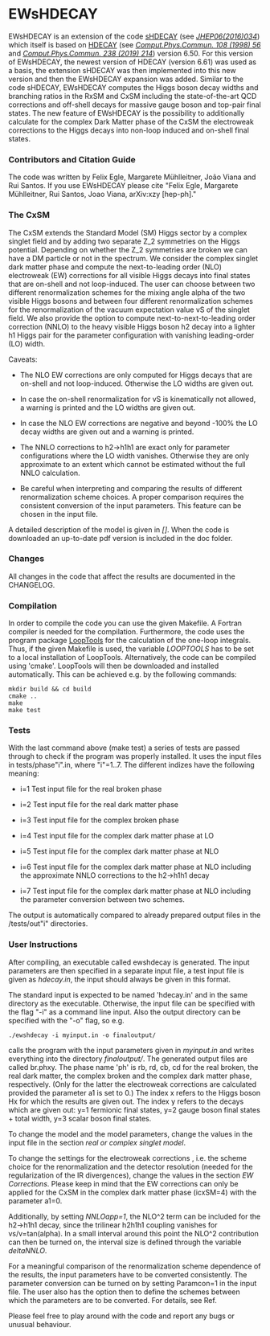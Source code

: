 # EWsHDECAY

EWsHDECAY is an extension of the code [sHDECAY][] (see *[JHEP06(2016)034]*) which itself is based on [HDECAY][] (see *[Comput.Phys.Commun. 108 (1998) 56]* and
*[Comput.Phys.Commun. 238 (2019) 214]*) version 6.50. For this version of EWsHDECAY, the newest version of HDECAY (version 6.61) was used as a basis, the extension sHDECAY was then implemented into this new version and then the EWsHDECAY expansion was added. Similar to the code sHDECAY, EWsHDECAY computes the Higgs boson decay widths and branching ratios in the RxSM and CxSM including the state-of-the-art QCD corrections and off-shell decays for massive gauge boson and top-pair final states. The new feature of EWsHDECAY is the possibility to additionally calculate for the complex Dark Matter phase of the CxSM the electroweak corrections to the Higgs decays into non-loop induced and on-shell final states.

### Contributors and Citation Guide
The code was written by Felix Egle, Margarete Mühlleitner, João Viana and Rui Santos. If you use EWsHDECAY please cite "Felix Egle, Margarete Mühlleitner, Rui Santos, Joao Viana, arXiv:xzy [hep-ph]."

### The CxSM

The CxSM extends the Standard Model (SM) Higgs sector by a complex singlet field and by adding two separate Z_2 symmetries on the Higgs potential. Depending on whether the Z_2 symmetries are broken we can have a DM particle or not in the spectrum. We consider the complex singlet dark matter phase and compute the next-to-leading order (NLO) electroweak (EW) corrections for all visible Higgs decays into final states that are on-shell and not loop-induced. The user can choose between two different renormalization schemes for the mixing angle alpha of the two visible Higgs bosons and between four different renormalization schemes for the renormalization of the vacuum expectation value vS of the singlet field. We also provide the option to compute next-to-next-to-leading order correction (NNLO) to the heavy visible Higgs boson h2 decay into a lighter h1 Higgs pair for the parameter configuration with vanishing leading-order (LO) width.

Caveats:

- The NLO EW corrections are only computed for Higgs decays that are on-shell and not loop-induced. Otherwise the LO widths are given out.

- In case the on-shell renormalization for vS is kinematically not allowed, a warning is printed and the LO widths are given out.

- In case the NLO EW corrections are negative and beyond -100% the LO decay widths are given out and a warning is printed.

- The NNLO corrections to h2->h1h1 are exact only for parameter configurations where the LO width vanishes. Otherwise they are only approximate to an extent which cannot be estimated without the full NNLO calculation.

- Be careful when interpreting and comparing the results of different renormalization scheme choices. A proper comparison requires the consistent conversion of the input parameters. This feature can be chosen in the input file.

A detailed description of the model is given in *[]*. When the
code is downloaded an up-to-date pdf version is included in the doc
folder.

### Changes
All changes in the code that affect the results are documented in the CHANGELOG.



### Compilation
In order to compile the code you can use the given Makefile. A Fortran compiler is needed for the compilation. Furthermore, the code uses the program package [LoopTools][] for the calculation of the one-loop integrals. Thus, if the given Makefile is used, the variable *LOOPTOOLS* has to be set to a local installation of LoopTools.
Alternatively, the code can be compiled using 'cmake'. LoopTools will then be downloaded and installed automatically. This can be achieved e.g. by the following commands:

    mkdir build && cd build
    cmake ..
    make
    make test

### Tests
With the last command above (make test) a series of tests are passed through to check if the program was properly installed. It uses the input files in tests/phase"i".in, where "i"=1..7. The different indizes have the following meaning:

- i=1 Test input file for the real broken phase

- i=2 Test input file for the real dark matter phase

- i=3 Test input file for the complex broken phase

- i=4 Test input file for the complex dark matter phase at LO

- i=5 Test input file for the complex dark matter phase at NLO

- i=6 Test input file for the complex dark matter phase at NLO including the approximate NNLO corrections to the h2->h1h1 decay

- i=7 Test input file for the complex dark matter phase at NLO including the parameter conversion between two schemes.

The output is automatically compared to already prepared output files in the /tests/out"i" directories.


### User Instructions
After compiling, an executable called ewshdecay is generated. The input parameters are then specified in a separate input file, a test input file is given as *hdecay.in*, the input should always be given in this format.

The standard input is expected to be named 'hdecay.in' and in the same directory as the executable. Otherwise, the input file can be specified with the flag "-i" as a command line input. Also the output directory can be specified with the "-o" flag, so e.g.

    ./ewshdecay -i myinput.in -o finaloutput/

calls the program with the input parameters given in *myinput.in* and writes everything into the directory *finaloutput/*. The generated output files are called br.phxy. The phase name 'ph' is rb, rd, cb, cd for the real broken, the real dark matter, the complex broken and the complex dark matter phase, respectively. (Only for the latter the electroweak corrections are calculated provided the parameter a1 is set to 0.) The index x refers to the Higgs boson Hx for which the results are given out. The index y refers to the decays which are given out: y=1 fermionic final states, y=2 gauge boson final states + total width, y=3 scalar boson final states.

To change the model and the model parameters, change the values in the input file in the section *real or complex singlet model*.

To change the settings for the electroweak corrections , i.e. the scheme choice for the renormalization and the detector resolution (needed for the regularization of the IR divergences), change the values in the section *EW Corrections*. Please keep in mind that the EW corrections can only be applied for the CxSM in the complex dark matter phase (icxSM=4) with the parameter a1=0.

Additionally, by setting *NNLOapp=1*, the NLO^2 term can be included for the h2->h1h1 decay, since the trilinear h2h1h1 coupling vanishes for vs/v=tan(alpha). In a small interval around this point the NLO^2 contribution can then be turned on, the interval size is defined through the variable *deltaNNLO*.

For a meaningful comparison of the renormalization scheme dependence of the results, the input parameters have to be converted consistently. The parameter conversion can be turned on by setting Paramcon=1 in the input file. The user also has the option then to define the schemes between which the parameters are to be converted. For details, see Ref.

Please feel free to play around with the code and report any bugs or unusual behaviour.


<!--LoopTools reference  -->
[LoopTools]: https://feynarts.de/looptools/

<!-- sHDECAY references -->
[sHDECAY]: https://www.itp.kit.edu/~maggie/sHDECAY/
[JHEP06(2016)034]: https://doi.org/10.1007/JHEP06(2016)034
<!-- HDECAY references -->
[HDECAY]:  http://tiger.web.psi.ch/proglist.html
[Comput.Phys.Commun. 108 (1998) 56]: https://doi.org/10.1016/S0010-4655(97)00123-9
[Comput.Phys.Commun. 238 (2019) 214]: https://doi.org/10.1016/j.cpc.2018.12.010
